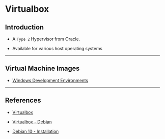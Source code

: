 # Virtualbox

## Introduction

* A `Type 2` Hypervisor from Oracle.

* Available for various host operating systems.

---

## Virtual Machine Images

* [Windows Development Environments](https://developer.microsoft.com/en-us/windows/downloads/virtual-machines/)

---

## References

* [Virtualbox](https://www.virtualbox.org/)

* [Virtualbox - Debian](https://wiki.debian.org/VirtualBox#Debian_10_.22Buster.22)

* [Debian 10 - Installation](https://computingforgeeks.com/install-virtualbox-ubuntu-debian/)
